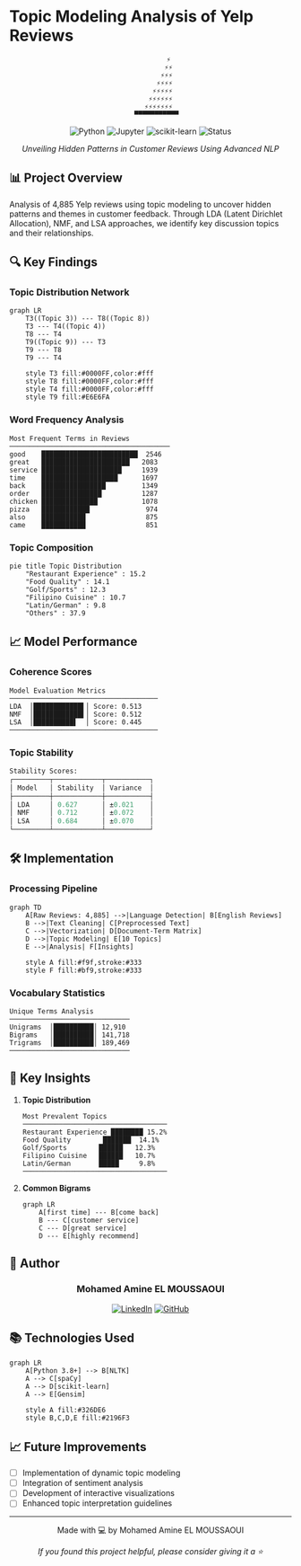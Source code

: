 # Topic Modeling Analysis of Yelp Reviews

<div align="center">

```
          ⚡ 
         ⚡⚡
        ⚡⚡⚡
       ⚡⚡⚡⚡
      ⚡⚡⚡⚡⚡
     ⚡⚡⚡⚡⚡⚡
    ⚡⚡⚡⚡⚡⚡⚡
   ▀▀▀▀▀▀▀▀▀▀▀
```

![Python](https://img.shields.io/badge/python-3.8%2B-blue)
![Jupyter](https://img.shields.io/badge/jupyter-%23FA0F00.svg?logo=jupyter&logoColor=white)
![scikit-learn](https://img.shields.io/badge/scikit--learn-%23F7931E.svg?logo=scikit-learn&logoColor=white)
![Status](https://img.shields.io/badge/status-completed-success)

*Unveiling Hidden Patterns in Customer Reviews Using Advanced NLP*

</div>

## 📊 Project Overview

Analysis of 4,885 Yelp reviews using topic modeling to uncover hidden patterns and themes in customer feedback. Through LDA (Latent Dirichlet Allocation), NMF, and LSA approaches, we identify key discussion topics and their relationships.

## 🔍 Key Findings

### Topic Distribution Network

```mermaid
graph LR
    T3((Topic 3)) --- T8((Topic 8))
    T3 --- T4((Topic 4))
    T8 --- T4
    T9((Topic 9)) --- T3
    T9 --- T8
    T9 --- T4
    
    style T3 fill:#0000FF,color:#fff
    style T8 fill:#0000FF,color:#fff
    style T4 fill:#0000FF,color:#fff
    style T9 fill:#E6E6FA
```

### Word Frequency Analysis

```
Most Frequent Terms in Reviews
────────────────────────────────────────
good    ████████████████████████  2546
great   ██████████████████████   2083
service ████████████████████     1939
time    ███████████████████      1697
back    ████████████████         1349
order   ███████████████          1287
chicken ██████████████           1078
pizza   ████████████              974
also    ███████████               875
came    ███████████               851
```

### Topic Composition

```mermaid
pie title Topic Distribution
    "Restaurant Experience" : 15.2
    "Food Quality" : 14.1
    "Golf/Sports" : 12.3
    "Filipino Cuisine" : 10.7
    "Latin/German" : 9.8
    "Others" : 37.9
```

## 📈 Model Performance

### Coherence Scores
```
Model Evaluation Metrics
─────────────────────────────────────
LDA  │████████████▌│ Score: 0.513
NMF  │████████████▌│ Score: 0.512
LSA  │██████████▌  │ Score: 0.445
─────────────────────────────────────
```

### Topic Stability
```python
Stability Scores:
┌─────────┬────────────┬───────────┐
│ Model   │ Stability  │ Variance  │
├─────────┼────────────┼───────────┤
│ LDA     │ 0.627      │ ±0.021    │
│ NMF     │ 0.712      │ ±0.072    │
│ LSA     │ 0.684      │ ±0.070    │
└─────────┴────────────┴───────────┘
```

## 🛠️ Implementation

### Processing Pipeline
```mermaid
graph TD
    A[Raw Reviews: 4,885] -->|Language Detection| B[English Reviews]
    B -->|Text Cleaning| C[Preprocessed Text]
    C -->|Vectorization| D[Document-Term Matrix]
    D -->|Topic Modeling| E[10 Topics]
    E -->|Analysis| F[Insights]
    
    style A fill:#f9f,stroke:#333
    style F fill:#bf9,stroke:#333
```

### Vocabulary Statistics
```
Unique Terms Analysis
──────────────────────────────
Unigrams  │██████████│ 12,910
Bigrams   │██████████│ 141,718
Trigrams  │██████████│ 189,469
──────────────────────────────
```

## 🔬 Key Insights

1. **Topic Distribution**
   ```
   Most Prevalent Topics
   ────────────────────────────────────
   Restaurant Experience ████████ 15.2%
   Food Quality        ███████  14.1%
   Golf/Sports        ██████   12.3%
   Filipino Cuisine   ██████   10.7%
   Latin/German       █████     9.8%
   ────────────────────────────────────
   ```

2. **Common Bigrams**
   ```mermaid
   graph LR
       A[first time] --- B[come back]
       B --- C[customer service]
       C --- D[great service]
       D --- E[highly recommend]
   ```

## 👤 Author

<div align="center">

### Mohamed Amine EL MOUSSAOUI

[![LinkedIn](https://img.shields.io/badge/LinkedIn-%230077B5.svg?logo=linkedin&logoColor=white)](https://www.linkedin.com/in/medaminelmoussaoui/)
[![GitHub](https://img.shields.io/badge/GitHub-%23121011.svg?logo=github&logoColor=white)](https://github.com/MOSSAWIII)

</div>

## 📚 Technologies Used

```mermaid
graph LR
    A[Python 3.8+] --> B[NLTK]
    A --> C[spaCy]
    A --> D[scikit-learn]
    A --> E[Gensim]
    
    style A fill:#326DE6
    style B,C,D,E fill:#2196F3
```

## 📈 Future Improvements

- [ ] Implementation of dynamic topic modeling
- [ ] Integration of sentiment analysis
- [ ] Development of interactive visualizations
- [ ] Enhanced topic interpretation guidelines

---

<div align="center">

Made with 💻 by Mohamed Amine EL MOUSSAOUI

*If you found this project helpful, please consider giving it a ⭐*

</div>
